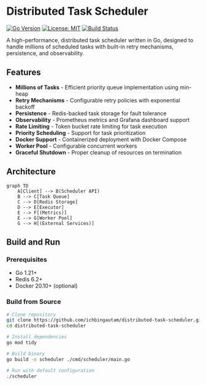# Distributed Task Scheduler

[![Go Version](https://img.shields.io/badge/go-1.21%2B-blue.svg)](https://golang.org/)
[![License: MIT](https://img.shields.io/badge/License-MIT-yellow.svg)](https://opensource.org/licenses/MIT)
[![Build Status](https://img.shields.io/github/actions/workflow/status/yourusername/taskscheduler/go.yml?branch=main)](https://github.com/yourusername/taskscheduler/actions)

A high-performance, distributed task scheduler written in Go, designed to handle millions of scheduled tasks with built-in retry mechanisms, persistence, and observability.

## Features

- **Millions of Tasks** - Efficient priority queue implementation using min-heap
- **Retry Mechanisms** - Configurable retry policies with exponential backoff
- **Persistence** - Redis-backed task storage for fault tolerance
- **Observability** - Prometheus metrics and Grafana dashboard support
- **Rate Limiting** - Token bucket rate limiting for task execution
- **Priority Scheduling** - Support for task prioritization
- **Docker Support** - Containerized deployment with Docker Compose
- **Worker Pool** - Configurable concurrent workers
- **Graceful Shutdown** - Proper cleanup of resources on termination

## Architecture

```mermaid
graph TD
    A[Client] --> B(Scheduler API)
    B --> C[Task Queue]
    C --> D[Redis Storage]
    D --> E[Executor]
    E --> F[(Metrics)]
    E --> G[Worker Pool]
    G --> H[(External Services)]

```
## Build and Run

### Prerequisites
- Go 1.21+
- Redis 6.2+
- Docker 20.10+ (optional)

### Build from Source

```bash
# Clone repository
git clone https://github.com/ichbingautam/distributed-task-scheduler.git
cd distributed-task-scheduler

# Install dependencies
go mod tidy

# Build binary
go build -o scheduler ./cmd/scheduler/main.go

# Run with default configuration
./scheduler
